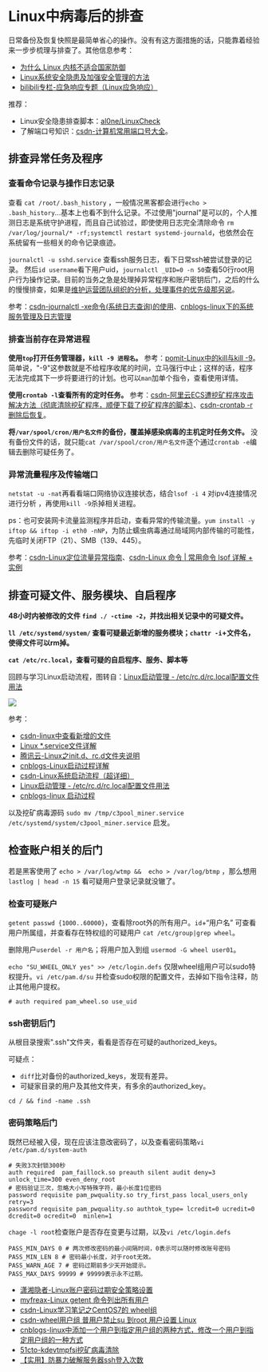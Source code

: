 # Linux中病毒后的排查

日常备份及恢复快照是最简单省心的操作。没有有这方面措施的话，只能靠着经验来一步步梳理与排查了。其他信息参考：

* [为什么 Linux 内核不适合国家防御](https://blog.yurunsoft.com/a/68.html)
* [Linux系统安全隐患及加强安全管理的方法](https://www.cnblogs.com/myphoebe/archive/2011/08/09/2131982.html)
* [bilibili专栏-应急响应专题（Linux应急响应）](https://www.bilibili.com/read/cv17867865/)

推荐：

* Linux安全隐患排查脚本：[al0ne/LinuxCheck](https://github.com/al0ne/LinuxCheck)
* 了解端口号知识：[csdn-计算机常用端口号大全](https://blog.csdn.net/weixin_42828010/article/details/127500199)。


## 排查异常任务及程序

### 查看命令记录与操作日志记录

查看 `cat /root/.bash_history` ，一般情况黑客都会进行`echo > .bash_history`...基本上也看不到什么记录。不过使用"journal"是可以的，个人推测日志是系统守护进程，而且自己试验过，即使使用日志完全清除命令 `rm /var/log/journal/* -rf;systemctl restart systemd-journald`，也依然会在系统留有一些相关的命令记录痕迹。

`journalctl -u sshd.service` 查看ssh服务日志，看下日常ssh被尝试登录的记录。 然后`id username`看下用户uid，`journalctl _UID=0 -n 50`查看50行root用户行为操作记录。目前的当务之急是处理掉异常程序和账户密钥后门，之后的什么的慢慢排查，如果是[维护运营团队组织的分析，处理事件的优先级那另说](https://www.bilibili.com/read/cv17795783)。

参考：[csdn-journalctl -xe命令(系统日志查询)的使用](https://blog.csdn.net/enthan809882/article/details/104551777/)、[cnblogs-linux下的系统服务管理及日志管理](https://www.cnblogs.com/yuzhaokai0523/p/4453094.html)

### 排查当前存在异常进程

**使用`top`打开任务管理器，`kill -9 进程名`。** 参考：[pomit-Linux中的kill与kill -9](http://www.pomit.cn/tr/5063499771865601)。简单说，"-9"这参数就是不给程序收尾的时间，立马强行中止；这样的话，程序无法完成其下一步将要进行的计划。也可以`man`加单个指令，查看使用详情。

**使用`crontab -l`查看所有的定时任务。** 参考：[csdn-阿里云ECS遭挖矿程序攻击解决方法（彻底清除挖矿程序，顺便下载了挖矿程序的脚本）](https://blog.csdn.net/NicolasLearner/article/details/119006769)、[csdn-crontab -r删除后恢复](https://blog.csdn.net/only_cyk/article/details/123550872)。

**将`/var/spool/cron/用户名文件`的备份，覆盖掉感染病毒的主机定时任务文件。** 没有备份文件的话，就只能`cat /var/spool/cron/用户名文件`逐个通过`crontab -e`编辑去删除可疑任务了。

### 异常流量程序及传输端口

`netstat -u -nat`再看看端口网络协议连接状态，结合`lsof -i 4` 对ipv4连接情况进行分析 ，再使用`kill -9`杀掉相关进程。

ps：也可安装网卡流量监测程序并启动，查看异常的传输流量。`yum install -y iftop && iftop -i eth0 -nNP`，为防止蠕虫病毒通过局域网内部传输的可能性，先临时关闭FTP（21）、SMB（139、445）。

参考：[csdn-Linux定位流量异常指南](https://blog.csdn.net/q2365921/article/details/125006136)、[csdn-Linux 命令 | 常用命令 lsof 详解 + 实例](https://blog.csdn.net/nyist_zxp/article/details/115340302)

## 排查可疑文件、服务模块、自启程序

**48小时内被修改的文件 `find ./ -ctime -2`，并找出相关记录中的可疑文件。** 

**`ll /etc/systemd/system/` 查看可疑最近新增的服务模块；`chattr -i`+文件名，使得文件可以rm掉。**

**`cat /etc/rc.local`，查看可疑的自启程序、服务、脚本等**

回顾与学习Linux启动流程，图转自：[Linux启动管理 - /etc/rc.d/rc.local配置文件用法](http://c.biancheng.net/view/1023.html)

![](https://cdn.jsdelivr.net/gh/hoochanlon/ihs-simple/AQUICK/2-1Q022.jpg)


参考：

* [csdn-linux中查看新增的文件](https://blog.csdn.net/qq_17576885/article/details/121995103)
* [Linux *.service文件详解](https://blog.csdn.net/weixin_44352521/article/details/126679172)
* [腾讯云-Linux之init.d、rc.d文件夹说明](https://cloud.tencent.com/developer/article/1533529)
* [cnblogs-Linux启动过程详解](https://www.cnblogs.com/notepi/archive/2013/06/15/3137093.html)
* [csdn-Linux系统启动流程（超详细）](https://blog.csdn.net/shuju1_/article/details/126201364)
* [Linux启动管理 - /etc/rc.d/rc.local配置文件用法](http://c.biancheng.net/view/1023.html)
* [cnblogs-linux 启动过程](https://www.cnblogs.com/rebrobot/p/16873847.html)

以及挖矿病毒源码 `sudo mv /tmp/c3pool_miner.service /etc/systemd/system/c3pool_miner.service` 启发。




## 检查账户相关的后门

若是黑客使用了 `echo > /var/log/wtmp &&  echo > /var/log/btmp` ，那么想用`lastlog | head -n 15` 看可疑用户登录记录就没辙了。

### 检查可疑账户

`getent passwd {1000..60000}`，查看除root外的所有用户。`id`+“用户名” 可查看用户所属组，并查看存在特权组的可疑用户 `cat /etc/group|grep wheel`。

删除用户`userdel -r 用户名`；将用户加入到组 `usermod -G wheel user01`。

`echo "SU_WHEEL_ONLY yes" >> /etc/login.defs` 仅限wheel组用户可以sudo特权提升。`vi /etc/pam.d/su` 并检查sudo权限的配置文件，去掉如下指令注释，防止其他用户提权。

```
# auth required pam_wheel.so use_uid
```

### ssh密钥后门

从根目录搜索".ssh"文件夹，看看是否存在可疑的authorized_keys。

可疑点：

* `diff`比对备份的authorized_keys，发现有差异。
* 可疑家目录的用户及其他文件夹，有多余的authorized_key。

```
cd / && find -name .ssh
```

### 密码策略后门

既然已经被入侵，现在应该注意改密码了，以及查看密码策略`vi /etc/pam.d/system-auth`

```
# 失败3次封锁300秒
auth required  pam_faillock.so preauth silent audit deny=3  unlock_time=300 even_deny_root
# 密码验证三次，忽略大小写特殊字符，最小长度1位密码
password requisite pam_pwquality.so try_first_pass local_users_only retry=3
password requisite pam_pwquality.so authtok_type= lcredit=0 ucredit=0 dcredit=0 ocredit=0  minlen=1
```

`chage -l root`检查账户是否存在变更与过期，以及`vi /etc/login.defs`

```
PASS_MIN_DAYS 0 # 两次修改密码的最小间隔时间，0表示可以随时修改账号密码
PASS_MIN_LEN 8 # 密码最小长度，对于root无效。
PASS_WARN_AGE 7 # 密码过期前多少天开始提示。
PASS_MAX_DAYS 99999 # 99999表示永不过期。
```


* [潇湘隐者-Linux账户密码过期安全策略设置](https://www.cnblogs.com/kerrycode/p/5600525.html)
* [myfreax-Linux getent 命令列出所有用户](https://www.myfreax.com/linux-getent-command-to-list-all-users/amp/)
* [csdn-Linux学习笔记之CentOS7的 wheel组](https://blog.csdn.net/kfepiza/article/details/124701762)
* [csdn-wheel用户组 普用户禁止su 到root 用户设置 Linux](https://blog.csdn.net/MrFDd/article/details/118492246)
* [cnblogs-linux中添加一个用户到指定用户组的两种方式，修改一个用户到指定用户组的一种方式](https://www.cnblogs.com/alonely/p/9425327.html)
* [51cto-kdevtmpfsi挖矿病毒清除](https://blog.51cto.com/liuyj/5205391)
* [【实用】防暴力破解服务器ssh登入次数](https://cloud.tencent.com/developer/article/2142596)









